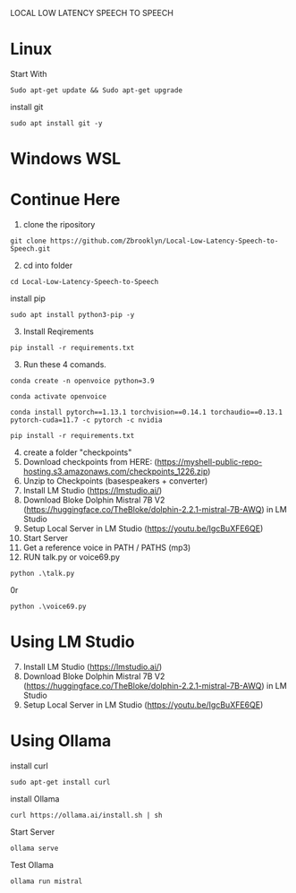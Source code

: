 LOCAL LOW LATENCY SPEECH TO SPEECH

# Linux

Start With
```
Sudo apt-get update && Sudo apt-get upgrade
```
install git
```
sudo apt install git -y
```

# Windows WSL

# Continue Here

1. clone the ripository 
```
git clone https://github.com/Zbrooklyn/Local-Low-Latency-Speech-to-Speech.git
```
2. cd into folder
```
cd Local-Low-Latency-Speech-to-Speech
```

install pip
```
sudo apt install python3-pip -y
```

3. Install Reqirements
```
pip install -r requirements.txt
```



3. Run these 4 comands.
```
conda create -n openvoice python=3.9
```
```
conda activate openvoice
```
```
conda install pytorch==1.13.1 torchvision==0.14.1 torchaudio==0.13.1 pytorch-cuda=11.7 -c pytorch -c nvidia
```
```
pip install -r requirements.txt
```

4. create a folder "checkpoints" 
5. Download checkpoints from HERE: (https://myshell-public-repo-hosting.s3.amazonaws.com/checkpoints_1226.zip)
6. Unzip to Checkpoints (basespeakers + converter) 
7. Install LM Studio (https://lmstudio.ai/) 
8. Download Bloke Dolphin Mistral 7B V2 (https://huggingface.co/TheBloke/dolphin-2.2.1-mistral-7B-AWQ) in LM Studio
9. Setup Local Server in LM Studio (https://youtu.be/IgcBuXFE6QE)
10. Start Server
11. Get a reference voice in PATH / PATHS (mp3)
12. RUN talk.py or voice69.py
```
python .\talk.py
```
0r
```
python .\voice69.py
```

# Using LM Studio
7. Install LM Studio (https://lmstudio.ai/) 
8. Download Bloke Dolphin Mistral 7B V2 (https://huggingface.co/TheBloke/dolphin-2.2.1-mistral-7B-AWQ) in LM Studio
9. Setup Local Server in LM Studio (https://youtu.be/IgcBuXFE6QE)

# Using Ollama
install curl
```
sudo apt-get install curl
```

install Ollama
```
curl https://ollama.ai/install.sh | sh
```

Start Server
```
ollama serve
```

Test Ollama
```
ollama run mistral
```
